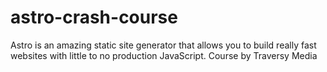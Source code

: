 # astro-crash-course
Astro is an amazing static site generator that allows you to build really fast websites with little to no production JavaScript. Course by Traversy Media
